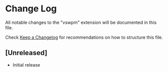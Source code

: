 # Change Log

All notable changes to the "vswpm" extension will be documented in this file.

Check [Keep a Changelog](http://keepachangelog.com/) for recommendations on how to structure this file.

## [Unreleased]

- Initial release
